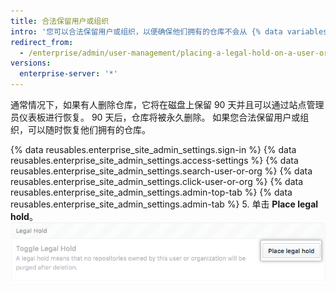```yaml
---
title: 合法保留用户或组织
intro: '您可以合法保留用户或组织，以便确保他们拥有的仓库不会从 {% data variables.product.product_location_enterprise %} 中永久移除。'
redirect_from:
  - /enterprise/admin/user-management/placing-a-legal-hold-on-a-user-or-organization
versions:
  enterprise-server: '*'
---
```


通常情况下，如果有人删除仓库，它将在磁盘上保留 90 天并且可以通过站点管理员仪表板进行恢复。 90 天后，仓库将被永久删除。 如果您合法保留用户或组织，可以随时恢复他们拥有的仓库。

{% data reusables.enterprise_site_admin_settings.sign-in %}
{% data reusables.enterprise_site_admin_settings.access-settings %}
{% data reusables.enterprise_site_admin_settings.search-user-or-org %}
{% data reusables.enterprise_site_admin_settings.click-user-or-org %}
{% data reusables.enterprise_site_admin_settings.admin-top-tab %}
{% data reusables.enterprise_site_admin_settings.admin-tab %}
5. 单击 **Place legal hold**。 ![Place legal hold 按钮](/assets/images/enterprise/site-admin-settings/place-legal-hold-button.png)
